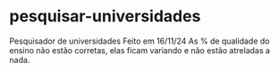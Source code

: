 # pesquisar-universidades
Pesquisador de universidades
Feito em 16/11/24
As % de qualidade do ensino não estão corretas, elas ficam variando e não estão atreladas a nada.
